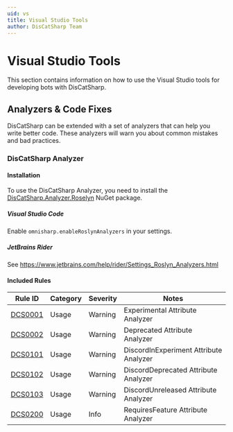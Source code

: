 ```yaml
---
uid: vs
title: Visual Studio Tools
author: DisCatSharp Team
---
```


# Visual Studio Tools

This section contains information on how to use the Visual Studio tools for developing bots with DisCatSharp.

## Analyzers & Code Fixes

DisCatSharp can be extended with a set of analyzers that can help you write better code. These analyzers will warn you about common mistakes and bad practices.

### DisCatSharp Analyzer

#### Installation

To use the DisCatSharp Analyzer, you need to install the [DisCatSharp.Analyzer.Roselyn](https://www.nuget.org/packages/DisCatSharp.Analyzer.Roselyn) NuGet package.

##### Visual Studio Code

Enable `omnisharp.enableRoslynAnalyzers` in your settings.

##### JetBrains Rider

See https://www.jetbrains.com/help/rider/Settings_Roslyn_Analyzers.html

#### Included Rules

| Rule ID                              | Category | Severity | Notes                                  |
| ------------------------------------ | -------- | -------- | -------------------------------------- |
| [DCS0001](xref:vs_analyzer_dcs_0001) | Usage    | Warning  | Experimental Attribute Analyzer        |
| [DCS0002](xref:vs_analyzer_dcs_0002) | Usage    | Warning  | Deprecated Attribute Analyzer          |
| [DCS0101](xref:vs_analyzer_dcs_0101) | Usage    | Warning  | DiscordInExperiment Attribute Analyzer |
| [DCS0102](xref:vs_analyzer_dcs_0102) | Usage    | Warning  | DiscordDeprecated Attribute Analyzer   |
| [DCS0103](xref:vs_analyzer_dcs_0103) | Usage    | Warning  | DiscordUnreleased Attribute Analyzer   |
| [DCS0200](xref:vs_analyzer_dcs_0200) | Usage    | Info     | RequiresFeature Attribute Analyzer     |
